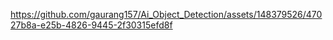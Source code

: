 

https://github.com/gaurang157/Ai_Object_Detection/assets/148379526/47027b8a-e25b-4826-9445-2f30315efd8f

